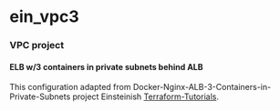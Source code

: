 # ein_vpc3

### VPC project
#### ELB w/3 containers in private subnets behind ALB

This configuration adapted from
Docker-Nginx-ALB-3-Containers-in-Private-Subnets project
Einsteinish [Terraform-Tutorials](https://github.com/Einsteinish/Terraform-Turotials).